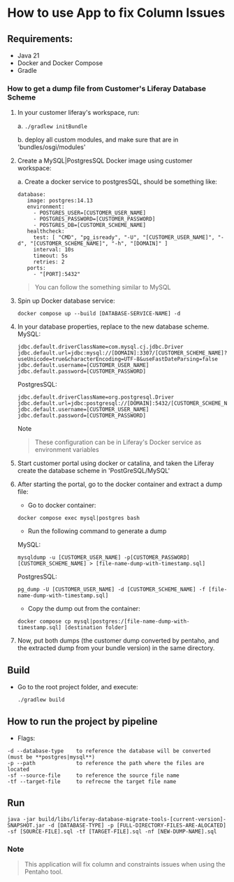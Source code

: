 # How to use App to fix Column Issues

## Requirements:
- Java 21
- Docker and Docker Compose
- Gradle
  
### How to get a dump file from Customer's Liferay Database Scheme

1. In your customer liferay's workspace, run: 
   
   a. ``./gradlew initBundle``

   b. deploy all custom modules, and make sure that are in 'bundles/osgi/modules'

2. Create a MySQL|PostgresSQL Docker image using customer workspace:

   a. Create a docker service to postgresSQL, should be something like:

      ```
      database:
         image: postgres:14.13
         environment:
           - POSTGRES_USER=[CUSTOMER_USER_NAME]
           - POSTGRES_PASSWORD=[CUSTOMER_PASSWORD]
           - POSTGRES_DB=[CUSTOMER_SCHEME_NAME]
         healthcheck:
           test: [ "CMD", "pg_isready", "-U", "[CUSTOMER_USER_NAME]", "-d", "[CUSTOMER_SCHEME_NAME]", "-h", "[DOMAIN]" ]
           interval: 10s
           timeout: 5s
           retries: 2
         ports:
           - "[PORT]:5432"
      ```
      > You can follow the something similar to MySQL

3. Spin up Docker database service:
   
   ```
   docker compose up --build [DATABASE-SERVICE-NAME] -d
   ```

4. In your database properties, replace to the new database scheme.  
    MySQL:
    ```
    jdbc.default.driverClassName=com.mysql.cj.jdbc.Driver
    jdbc.default.url=jdbc:mysql://[DOMAIN]:3307/[CUSTOMER_SCHEME_NAME]?useUnicode=true&characterEncoding=UTF-8&useFastDateParsing=false
    jdbc.default.username=[CUSTOMER_USER_NAME]
    jdbc.default.password=[CUSTOMER_PASSWORD]
    ```
    PostgresSQL: 
    ```
    jdbc.default.driverClassName=org.postgresql.Driver
    jdbc.default.url=jdbc:postgresql://[DOMAIN]:5432/[CUSTOMER_SCHEME_NAME]
    jdbc.default.username=[CUSTOMER_USER_NAME]
    jdbc.default.password=[CUSTOMER_PASSWORD]
    ```
   
   Note
   > These configuration can be in Liferay's Docker service as environment variables

5. Start customer portal using docker or catalina, and taken the Liferay create the database scheme in 'PostGreSQL/MySQL'

6. After starting the portal, go to the docker container and extract a dump file:
   -  Go to docker container:
    ```
    docker compose exec mysql|postgres bash
    ```
    - Run the following command to generate a dump
       
    MySQL:
    ```
    mysqldump -u [CUSTOMER_USER_NAME] -p[CUSTOMER_PASSWORD] [CUSTOMER_SCHEME_NAME] > [file-name-dump-with-timestamp.sql]
    ```
    PostgresSQL:
    ```
    pg_dump -U [CUSTOMER_USER_NAME] -d [CUSTOMER_SCHEME_NAME] -f [file-name-dump-with-timestamp.sql]
    ```  

    - Copy the dump out from the container:

    ```
    docker compose cp mysql|postgres:/[file-name-dump-with-timestamp.sql] [destination folder]
    ```

7. Now, put both dumps (the customer dump converted by pentaho, and the extracted dump from your bundle version) in the  same directory.

## Build

- Go to the root project folder, and execute:

    ``./gradlew build``
  
## How to run the project by pipeline

- Flags: 
```
-d --database-type    to reference the database will be converted (must be **postgres|mysql**)
-p --path             to reference the path where the files are located
-sf --source-file     to reference the source file name
-tf --target-file     to refrecne the target file name
```

## Run

``` 
java -jar build/libs/liferay-database-migrate-tools-[current-version]-SNAPSHOT.jar -d [DATABASE-TYPE] -p [FULL-DIRECTORY-FILES-ARE-ALOCATED] -sf [SOURCE-FILE].sql -tf [TARGET-FILE].sql -nf [NEW-DUMP-NAME].sql
```

### Note
> This application will fix column and constraints issues when using the Pentaho tool.
